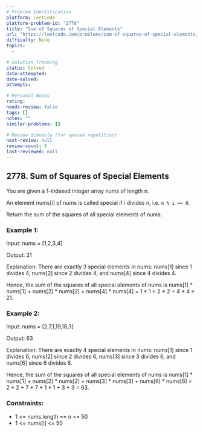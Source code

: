```yaml
---
# Problem Identification
platform: LeetCode
platform-problem-id: "2778"
title: "Sum of Squares of Special Elements"
url: "https://leetcode.com/problems/sum-of-squares-of-special-elements/"
difficulty: None
topics:
  -

# Solution Tracking
status: Solved
date-attempted:
date-solved:
attempts:

# Personal Notes
rating:
needs-review: false
tags: []
notes: ""
similar-problems: []

# Review Schedule (for spaced repetition)
next-review: null
review-count: 0
last-reviewed: null
---
```


## 2778. Sum of Squares of Special Elements

You are given a 1-indexed integer array nums of length n.

An element nums[i] of nums is called special if i divides n, i.e. `n % i == 0`.

Return the sum of the squares of all special elements of nums.

### Example 1:

Input: nums = [1,2,3,4]

Output: 21

Explanation: There are exactly 3 special elements in nums: nums[1] since 1 divides 4, nums[2] since 2 divides 4, and nums[4] since 4 divides 4.

Hence, the sum of the squares of all special elements of nums is nums[1] \* nums[1] + nums[2] \* nums[2] + nums[4] \* nums[4] = 1 \* 1 + 2 \* 2 + 4 \* 4 = 21.

### Example 2:

Input: nums = [2,7,1,19,18,3]

Output: 63

Explanation: There are exactly 4 special elements in nums: nums[1] since 1 divides 6, nums[2] since 2 divides 6, nums[3] since 3 divides 6, and nums[6] since 6 divides 6.

Hence, the sum of the squares of all special elements of nums is nums[1] \* nums[1] + nums[2] \* nums[2] + nums[3] \* nums[3] + nums[6] \* nums[6] = 2 \* 2 + 7 \* 7 + 1 \* 1 + 3 \* 3 = 63.

### Constraints:

- 1 <= nums.length == n <= 50
- 1 <= nums[i] <= 50
